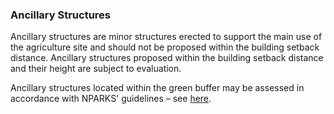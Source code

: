 ### Ancillary Structures

Ancillary structures are minor structures erected to support the main
use of the agriculture site and should not be proposed within the
building setback distance. Ancillary structures proposed within the
building setback distance and their height are subject to evaluation.  
  
Ancillary structures located within the green buffer may be assessed in
accordance with NPARKS' guidelines – see <a
href="https://www.nparks.gov.sg/partner-us/development-plan-submission/guidelines-on-greenery-provision-and-tree-conservation-for-developments"
target="_blank">here</a>.
